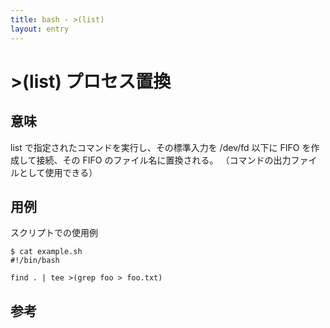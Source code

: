 ```yaml
---
title: bash - >(list)
layout: entry
---
```


# >(list)  プロセス置換

## 意味

list で指定されたコマンドを実行し、その標準入力を /dev/fd 以下に FIFO を作成して接続、その FIFO のファイル名に置換される。
（コマンドの出力ファイルとして使用できる）


## 用例

スクリプトでの使用例

    $ cat example.sh
    #!/bin/bash

    find . | tee >(grep foo > foo.txt)


## 参考


